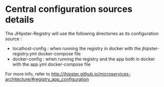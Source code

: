 # Central configuration sources details

The JHipster-Registry will use the following directories as its configuration source :

- localhost-config : when running the registry in docker with the jhipster-registry.yml docker-compose file
- docker-config : when running the registry and the app both in docker with the app.yml docker-compose file

For more info, refer to http://jhipster.github.io/microservices-architecture/#registry_app_configuration
